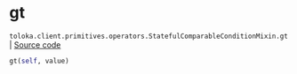 # gt
`toloka.client.primitives.operators.StatefulComparableConditionMixin.gt` | [Source code](https://github.com/Toloka/toloka-kit/blob/v0.1.26/src/client/primitives/operators.py#L153)

```python
gt(self, value)
```

